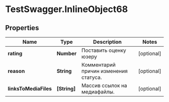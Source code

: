 # TestSwagger.InlineObject68

## Properties

Name | Type | Description | Notes
------------ | ------------- | ------------- | -------------
**rating** | **Number** | Поставить оценку юзеру | [optional] 
**reason** | **String** | Комментарий причин изменения статуса. | [optional] 
**linksToMediaFiles** | **[String]** | Массив ссылок на медиафайлы. | [optional] 


